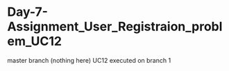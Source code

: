 # Day-7-Assignment_User_Registraion_problem_UC12
master branch (nothing here)
UC12 executed on branch 1
